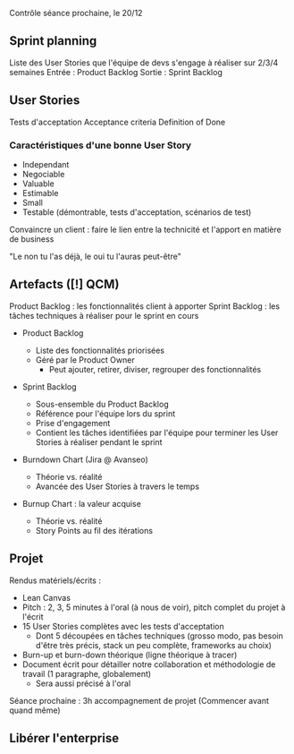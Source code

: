 Contrôle séance prochaine, le 20/12

## Sprint planning

Liste des User Stories que l'équipe de devs s'engage à réaliser sur 2/3/4 semaines
Entrée : Product Backlog
Sortie : Sprint Backlog

## User Stories

Tests d'acceptation
Acceptance criteria
Definition of Done

### Caractéristiques d'une bonne User Story

- Independant
- Negociable
- Valuable
- Estimable
- Small
- Testable (démontrable, tests d'acceptation, scénarios de test)

Convaincre un client : faire le lien entre la technicité et l'apport en matière de business

"Le non tu l'as déjà, le oui tu l'auras peut-être"

## Artefacts (\[!\] QCM)

Product Backlog : les fonctionnalités client à apporter
Sprint Backlog : les tâches techniques à réaliser pour le sprint en cours

- Product Backlog
	- Liste des fonctionnalités priorisées
	- Géré par le Product Owner
		- Peut ajouter, retirer, diviser, regrouper des fonctionnalités

- Sprint Backlog
	- Sous-ensemble du Product Backlog
	- Référence pour l'équipe lors du sprint
	- Prise d'engagement
	- Contient les tâches identifiées par l'équipe pour terminer les User Stories à réaliser pendant le sprint

- Burndown Chart (Jira @ Avanseo)
	- Théorie vs. réalité
	- Avancée des User Stories à travers le temps

- Burnup Chart : la valeur acquise
	- Théorie vs. réalité
	- Story Points au fil des itérations

## Projet

Rendus matériels/écrits :
- Lean Canvas
- Pitch : 2, 3, 5 minutes à l'oral (à nous de voir), pitch complet du projet à l'écrit
- 15 User Stories complètes avec les tests d'acceptation
	- Dont 5 découpées en tâches techniques (grosso modo, pas besoin d'être très précis, stack un peu complète, frameworks au choix)
- Burn-up et burn-down théorique (ligne théorique à tracer)
- Document écrit pour détailler notre collaboration et méthodologie de travail (1 paragraphe, globalement)
	- Sera aussi précisé à l'oral

Séance prochaine : 3h accompagnement de projet
(Commencer avant quand même)

## Libérer l'enterprise

